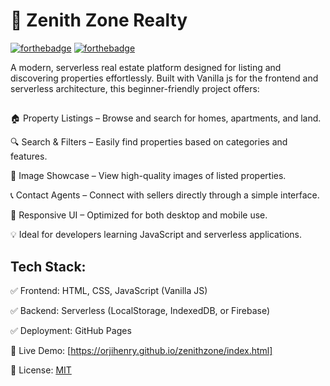 # 🏡 Zenith Zone Realty
[![forthebadge](https://forthebadge.com/images/badges/uses-js.png)](https://orjiude.tech)
[![forthebadge](http://forthebadge.com/images/badges/built-with-love.svg)](https://orjiude.tech)


A modern, serverless real estate platform designed for listing and discovering properties effortlessly. Built with Vanilla js for the frontend and serverless architecture, this beginner-friendly project offers:
##
🏠 Property Listings – Browse and search for homes, apartments, and land.

🔍 Search & Filters – Easily find properties based on categories and features.

📸 Image Showcase – View high-quality images of listed properties.

📞 Contact Agents – Connect with sellers directly through a simple interface.

📱 Responsive UI – Optimized for both desktop and mobile use.

💡 Ideal for developers learning JavaScript and serverless applications.

## Tech Stack:
✅ Frontend: HTML, CSS, JavaScript (Vanilla JS)

✅ Backend: Serverless (LocalStorage, IndexedDB, or Firebase)

✅ Deployment: GitHub Pages

🔗 Live Demo: <a href="https://orjihenry.github.io/zenithzone/index.html" target="_blank" rel="noopener noreferrer">[https://orjihenry.github.io/zenithzone/index.html]</a>


📜 License: [MIT](https://choosealicense.com/licenses/mit/)